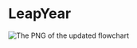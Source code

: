 # LeapYear
![The PNG of the updated flowchart](https://drive.google.com/file/d/1KeuIc5Rg8encLLQzr_PQBNQne3lMuRdU/view?usp=sharing)
